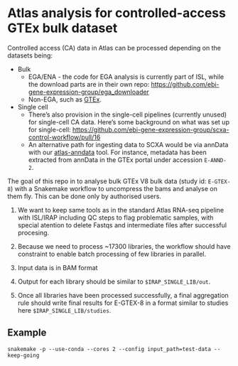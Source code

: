 # Atlas analysis for controlled-access GTEx bulk dataset

Controlled access (CA) data in Atlas can be processed depending on the datasets being:
- Bulk
  - EGA/ENA - the code for EGA analysis is currently part of ISL, while the download parts are in their own repo: https://github.com/ebi-gene-expression-group/ega_downloader
  - Non-EGA, such as [GTEx](https://gtexportal.org/home/datasets).
- Single cell
  - There’s also provision in the single-cell pipelines (currently unused) for single-cell CA data. Here’s some background on what was set up for single-cell: https://github.com/ebi-gene-expression-group/scxa-control-workflow/pull/16
  - An alternative path for ingesting data to SCXA would be via annData with our [atlas-anndata](https://github.com/ebi-gene-expression-group/atlas-anndata) tool. For instance, metadata has been extracted from annData in the GTEx portal under accession `E-ANND-2`.

The goal of this repo in to analyse bulk GTEx V8 bulk data (study id: `E-GTEX-8`) with a Snakemake workflow to uncompress the bams and analyse on them fly. This can be done only by authorised users. 

1. We want to keep same tools as in the standard Atlas RNA-seq pipeline with ISL/IRAP including QC steps to flag problematic samples, with special atention to delete Fastqs and intermediate files after successful procesing.

2. Because we need to process ~17300 libraries, the workflow should have constraint to enable batch processing of few libraries in parallel. 

3. Input data is in BAM format

4. Output for each library should be similar to `$IRAP_SINGLE_LIB/out`.

5. Once all libraries have been processed successfully, a final aggregation rule should write final results for E-GTEX-8 in a format similar to studies here `$IRAP_SINGLE_LIB/studies`.

## Example
`snakemake -p --use-conda --cores 2 --config input_path=test-data --keep-going`
